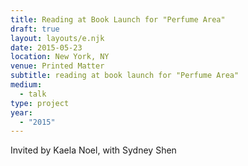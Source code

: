 ```yaml
---
title: Reading at Book Launch for "Perfume Area"
draft: true
layout: layouts/e.njk
date: 2015-05-23
location: New York, NY
venue: Printed Matter
subtitle: reading at book launch for "Perfume Area"
medium:
  - talk
type: project
year:
  - "2015"
---
```


Invited by Kaela Noel, with Sydney Shen
